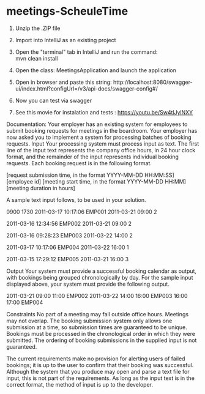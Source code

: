 # meetings-ScheuleTime

1)  Unzip the .ZIP file  
2) Import into IntelliJ as an existing project  
3) Open the "terminal" tab in IntelliJ and run the command:     
   mvn clean install   
5) Open the class: MeetingsApplication and launch the application  
6) Open in browser and paste this string: 
    http://localhost:8080/swagger-ui/index.html?configUrl=/v3/api-docs/swagger-config#/  

7) Now you can test via swagger  
     
8) See this movie for instalation and tests :   https://youtu.be/Sw4tlJylNXY 


Documentation:
Your employer has an existing system for employees to submit booking requests for meetings in the
boardroom. Your employer has now asked you to implement a system for processing batches of
booking requests.
Input
Your processing system must process input as text. The first 
line of the input text represents the
company office hours, in 24 hour clock format, and the remainder of 
the input represents individual
booking requests. Each booking request is in the following format.

[request submission time, in the format YYYY-MM-DD HH:MM:SS] [employee id]
[meeting start time, in the format YYYY-MM-DD HH:MM] [meeting duration in hours]

A sample text input follows, to be used in your solution.


0900 1730
2011-03-17 10:17:06 EMP001
2011-03-21 09:00 2

2011-03-16 12:34:56 EMP002
2011-03-21 09:00 2

2011-03-16 09:28:23 EMP003
2011-03-22 14:00 2

2011-03-17 10:17:06 EMP004
2011-03-22 16:00 1

2011-03-15 17:29:12 EMP005
2011-03-21 16:00 3

Output
Your system must provide a successful booking calendar as output, with bookings being grouped
chronologically by day. For the sample input displayed above, your system must provide the following
output.

2011-03-21
09:00 11:00 EMP002
2011-03-22
14:00 16:00 EMP003
16:00 17:00 EMP004

Constraints
No part of a meeting may fall outside office hours.
Meetings may not overlap.
The booking submission system only allows one submission at a time, so submission times
are guaranteed to be unique.
Bookings must be processed in the chronological order in which they were submitted.
The ordering of booking submissions in the supplied input is not guaranteed.


The current requirements make no provision for alerting users of failed bookings; it is up to
the user to confirm that their booking was successful.
Although the system that you produce may open and parse a text file for input, this is not part
of the requirements. As long as the input text is in the correct format, the method of input is up
to the developer.
  
